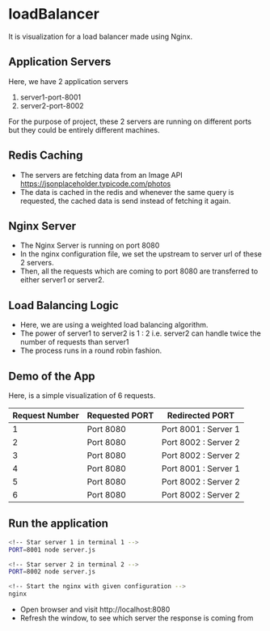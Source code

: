 # loadBalancer

It is visualization for a load balancer made using Nginx.

## Application Servers
Here, we have 2 application servers 
1. server1-port-8001
2. server2-port-8002

For the purpose of project, these 2 servers are running on different ports but they could be entirely different machines.

## Redis Caching

- The servers are fetching data from an Image API https://jsonplaceholder.typicode.com/photos
- The data is cached in the redis and whenever the same query is requested, the cached data is send instead of fetching it again.

## Nginx Server
- The Nginx Server is running on port 8080
- In the nginx configuration file, we set the upstream to server url of these 2 servers.
- Then, all the requests which are coming to port 8080 are transferred to either server1 or server2.

## Load Balancing Logic
- Here, we are using a weighted load balancing algorithm.
- The power of server1 to server2 is 1 : 2 i.e. server2 can handle twice the number of requests than server1
- The process runs in a round robin fashion.

## Demo of the App

Here, is a simple visualization of 6 requests.

| Request Number | Requested PORT | Redirected PORT |
|--------|---------|----------|
|   1    | Port 8080 | Port 8001 : Server 1|
|   2    | Port 8080 | Port 8002 : Server 2|
|   3    | Port 8080 | Port 8002 : Server 2|
|   4    | Port 8080 | Port 8001 : Server 1|
|   5    | Port 8080 | Port 8002 : Server 2|
|   6    | Port 8080 | Port 8002 : Server 2|


## Run the application
```bash
<!-- Star server 1 in terminal 1 -->
PORT=8001 node server.js

<!-- Star server 2 in terminal 2 -->
PORT=8002 node server.js

<!-- Start the nginx with given configuration -->
nginx
```
* Open browser and visit http://localhost:8080
* Refresh the window, to see which server the response is coming from
